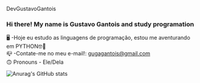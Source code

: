 DevGustavoGantois
 ### Hi there! My name is Gustavo Gantois and study programation
🖥️ -Hoje eu estudo as linguagens de programação, estou me aventurando em PYTHON🤓🧠  
📪 -Contate-me no meu e-mail!: gugagantois@gmail.com     
🙃 Pronouns - Ele/Dela 

![Anurag's GitHub stats](https://github-readme-stats.vercel.app/api?username=DevGustavoGantois&show_icons=true&theme=onedark)




